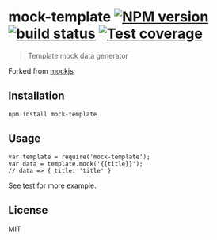 # mock-template [![NPM version][npm-image]][npm-url] [![build status][travis-image]][travis-url] [![Test coverage][coveralls-image]][coveralls-url]

> Template mock data generator

Forked from [mockjs](https://github.com/nuysoft/Mock)

## Installation

    npm install mock-template

## Usage

    var template = require('mock-template');
    var data = template.mock('{{title}}');
    // data => { title: 'title' }

See [test](browse/test/template.js) for more example.

## License

MIT

[npm-image]: https://img.shields.io/npm/v/mock-template.svg?style=flat
[npm-url]: https://npmjs.org/package/mock-template
[travis-image]: https://img.shields.io/travis/meituan/mock-template.svg?style=flat
[travis-url]: https://travis-ci.org/meituan/mock-template
[coveralls-image]: https://img.shields.io/coveralls/meituan/mock-template.svg?style=flat
[coveralls-url]: https://coveralls.io/r/meituan/mock-template?branch=master
